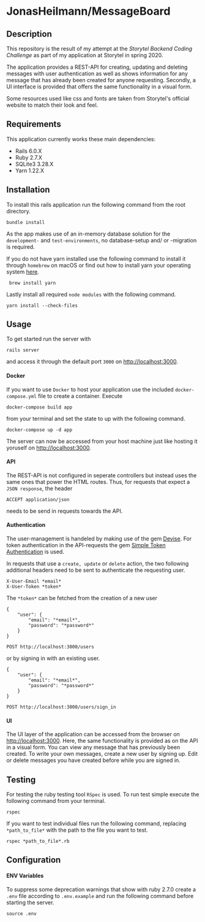 # JonasHeilmann/MessageBoard

## Description

This repository is the result of my attempt at the *Storytel Backend Coding Challenge* as part of my application at Storytel in spring 2020. 

The application provides a REST-API for creating, updating and deleting messages with user authentication as well as shows information for any message that has already been created for anyone requesting.
Secondly, a UI interface is provided that offers the same functionality in a visual form.

Some resources used like css and fonts are taken from Storytel's official website to match their look and feel.

## Requirements

This application currently works these main dependencies:

* Rails 6.0.X
* Ruby 2.7.X
* SQLite3 3.28.X
* Yarn 1.22.X

## Installation

To install this rails application run the following command from the root directory.

```
bundle install
```

As the app makes use of an in-memory database solution for the `development-` and `test-environments`, no database-setup and/ or -migration is required.

If you do not have yarn installed use the following command to install it through `homebrew` on macOS or find out how to install yarn your operating system [here](https://classic.yarnpkg.com/en/docs/install/#mac-stable).

```
 brew install yarn
```

Lastly install all required `node modules` with the following command.

```
yarn install --check-files
```

## Usage

To get started run the server with 

```
rails server
```

and access it through the default port `3000` on [http://localhost:3000](`http://localhost:3000`).

#### Docker

If you want to use `Docker` to host your application use the included `docker-compose.yml` file to create a container. Execute

```
docker-compose build app
```

from your terminal and set the state to up with the following command.

```
docker-compose up -d app
```

The server can now be accessed from your host machine just like hosting it yoruself on [http://localhost:3000](`http://localhost:3000`).

#### API

The REST-API is not configured in seperate controllers but instead uses the same ones that power the HTML routes. Thus, for requests that expect a `JSON response`, the header

```
ACCEPT application/json
```

needs to be send in requests towards the API.

#### Authentication

The user-management is handeled by making use of the gem [Devise](https://github.com/heartcombo/devise). For token authentication in the API-requests the gem [Simple Token Authentication](https://github.com/gonzalo-bulnes/simple_token_authentication) is used.

In requests that use a `create, update` or `delete` action, the two following additional headers need to be sent to authenticate the requesting user.

```
X-User-Email *email*
X-User-Token *token*
```
The `*token*` can be fetched from the creation of a new user

```
{
    "user": {
        "email": "*email*",
        "password": "*password*"
    }
}

POST http://localhost:3000/users
```

or by signing in with an existing user.

```
{
    "user": {
        "email": "*email*",
        "password": "*password*"
    }
}

POST http://localhost:3000/users/sign_in
```

#### UI

The UI layer of the application can be accessed from the browser on [http://localhost:3000](`http://localhost:3000`). Here, the same functionality is provided as on the API in a visual form. You can view any message that has previously been created. To write your own messages, create a new user by signing up. Edit or delete messages you have created before while you are signed in.

## Testing

For testing the ruby testing tool `RSpec` is used. To run test simple execute the following command from your terminal.

```
rspec
```

If you want to test individual files run the following command, replacing `*path_to_file*` with the path to the file you want to test.

```
rspec *path_to_file*.rb
```

## Configuration

#### ENV Variables

To suppress some deprecation warnings that show with ruby 2.7.0 create a `.env` file according to `.env.example` and run the following command before starting the server.

```
source .env
```
